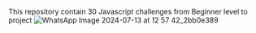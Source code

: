  This repository contain 30 Javascript challenges from Beginner level to project
![WhatsApp Image 2024-07-13 at 12 57 42_2bb0e389](https://github.com/user-attachments/assets/92ea4413-824b-4edc-ac26-29077d1fa7a7)
